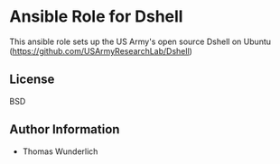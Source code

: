 # Ansible Role for Dshell

This ansible role sets up the US Army's open source Dshell on Ubuntu (https://github.com/USArmyResearchLab/Dshell)

License
-------

BSD

Author Information
------------------

- Thomas Wunderlich
